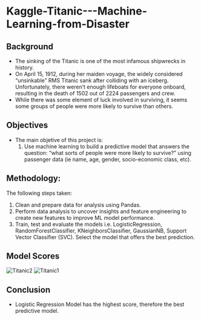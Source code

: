 # Kaggle-Titanic---Machine-Learning-from-Disaster 
## Background
- The sinking of the Titanic is one of the most infamous shipwrecks in history.
- On April 15, 1912, during her maiden voyage, the widely considered “unsinkable” RMS Titanic sank after colliding with an iceberg. Unfortunately, there weren’t enough lifeboats for everyone onboard, resulting in the death of 1502 out of 2224 passengers and crew.
- While there was some element of luck involved in surviving, it seems some groups of people were more likely to survive than others.

## Objectives
- The main objetive of this project is:
  1. Use machine learning to build a predictive model that answers the question: “what sorts of people were more likely to survive?” using passenger data (ie name, age, gender, socio-economic class, etc).
  
## Methodology:
The following steps taken:
1. Clean and prepare data for analysis using Pandas.
2. Perform data analysis to uncover insights and feature engineering to create new features to improve ML model performance.
3. Train, test and evaluate the models i.e. LogisticRegression, RandomForestClassifier, KNeighborsClassifier, GaussianNB, Support Vector Classifier (SVC). Select the model that offers the best prediction.

## Model Scores

![Titanic2](https://github.com/user-attachments/assets/fddfb900-87df-4d9e-a1a9-12e495cea2b1)
![Titanic1](https://github.com/user-attachments/assets/bda6c467-6cc6-4077-93c7-7889f6bee2be)

## Conclusion
- Logistic Regression Model has the highest score, therefore the best predictive model.
